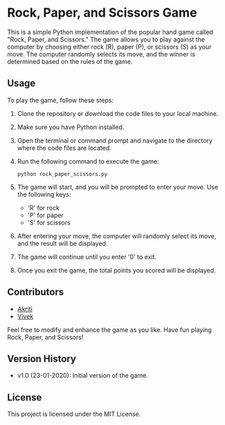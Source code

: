 # Rock, Paper, and Scissors Game

This is a simple Python implementation of the popular hand game called "Rock, Paper, and Scissors." The game allows you to play against the computer by choosing either rock (R), paper (P), or scissors (S) as your move. The computer randomly selects its move, and the winner is determined based on the rules of the game.

## Usage

To play the game, follow these steps:

1. Clone the repository or download the code files to your local machine.
2. Make sure you have Python installed.
3. Open the terminal or command prompt and navigate to the directory where the code files are located.
4. Run the following command to execute the game:

   ```
   python rock_paper_scissors.py
   ```

5. The game will start, and you will be prompted to enter your move. Use the following keys:

   - 'R' for rock
   - 'P' for paper
   - 'S' for scissors

6. After entering your move, the computer will randomly select its move, and the result will be displayed.
7. The game will continue until you enter '0' to exit.
8. Once you exit the game, the total points you scored will be displayed.

## Contributors

- [Akriti](https://github.com/akritij121)
- [Vivek](https://github.com/Volatile-Viv)


Feel free to modify and enhance the game as you like. Have fun playing Rock, Paper, and Scissors!

## Version History

- v1.0 (23-01-2020): Initial version of the game.

## License

This project is licensed under the MIT License.
